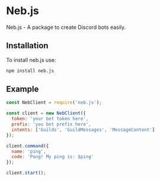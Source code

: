 # Neb.js

Neb.js - A package to create Discord bots easily.

## Installation

To install neb.js use:

```sh
npm install neb.js
```

## Example

```js
const NebClient = require('neb.js');

const client = new NebClient({
  token: 'your bot token here',
  prefix: 'you bot prefix here',
  intents: ['Guilds', 'GuildMessages', 'MessageContent']
});

client.command({
  name: 'ping',
  code: 'Pong! My ping is: $ping'
});

client.start();
```
